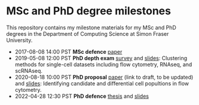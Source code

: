 # MSc and PhD degree milestones

This repository contains my milestone materials for my MSc and PhD degrees in the Department of Computing Science at Simon Fraser University.
- 2017-08-08 14:00 PST **MSc defence** [paper](https://summit.sfu.ca/item/17604)
- 2019-05-08 12:00 PST **PhD depth exam** [survey](https://drive.google.com/file/d/1GXImcREDPZSyS1fkAxQ9fQUXb0oK8DhS/view?usp=sharing) and [slides](https://docs.google.com/presentation/d/18JTnnRHkoBaQIOyxquKXqiuy31Oz20aUXPNVVU6FWF0/edit?usp=sharing): Clustering methods for single-cell datasets including flow cytometry, RNAseq, and scRNAseq.
- 2020-08-18 10:00 PST **PhD proposal** [paper](https://drive.google.com/file/d/1G78T8ZeWvn2m-s37XxxDOchdD2bLb618/view?usp=sharing) (link to draft, to be updated) and [slides](https://docs.google.com/presentation/d/12972S9AYtvs3fJJDot6tSNB6hZJ-hDB9cArYLea3E7w/edit?usp=sharing): Identifying candidate and differential cell popultions in flow cytometry.
- 2022-04-28 12:30 PST **PhD defence** [thesis](https://github.com/aya49/MScPhD/raw/main/Yue_Alice_301196607_PhD_Thesis_revision.pdf) and [slides](https://docs.google.com/presentation/d/1T7zuMt6z6ghgL6cAKe2QuQ0DHWTojVYaAlGckIQK1ik/edit?usp=sharing)
